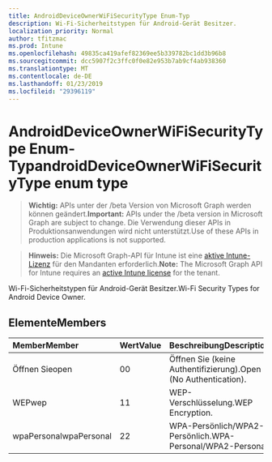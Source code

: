 ```yaml
---
title: AndroidDeviceOwnerWiFiSecurityType Enum-Typ
description: Wi-Fi-Sicherheitstypen für Android-Gerät Besitzer.
localization_priority: Normal
author: tfitzmac
ms.prod: Intune
ms.openlocfilehash: 49835ca419afef82369ee5b339782bc1dd3b96b8
ms.sourcegitcommit: dcc5907f2c3ffc0f0e82e953b7ab9cf4ab938360
ms.translationtype: MT
ms.contentlocale: de-DE
ms.lasthandoff: 01/23/2019
ms.locfileid: "29396119"
---
```

# <a name="androiddeviceownerwifisecuritytype-enum-type"></a><span data-ttu-id="5f9a1-103">AndroidDeviceOwnerWiFiSecurityType Enum-Typ</span><span class="sxs-lookup"><span data-stu-id="5f9a1-103">androidDeviceOwnerWiFiSecurityType enum type</span></span>

> <span data-ttu-id="5f9a1-104">**Wichtig:** APIs unter der /beta Version von Microsoft Graph werden können geändert.</span><span class="sxs-lookup"><span data-stu-id="5f9a1-104">**Important:** APIs under the /beta version in Microsoft Graph are subject to change.</span></span> <span data-ttu-id="5f9a1-105">Die Verwendung dieser APIs in Produktionsanwendungen wird nicht unterstützt.</span><span class="sxs-lookup"><span data-stu-id="5f9a1-105">Use of these APIs in production applications is not supported.</span></span>

> <span data-ttu-id="5f9a1-106">**Hinweis:** Die Microsoft Graph-API für Intune ist eine [aktive Intune-Lizenz](https://go.microsoft.com/fwlink/?linkid=839381) für den Mandanten erforderlich.</span><span class="sxs-lookup"><span data-stu-id="5f9a1-106">**Note:** The Microsoft Graph API for Intune requires an [active Intune license](https://go.microsoft.com/fwlink/?linkid=839381) for the tenant.</span></span>

<span data-ttu-id="5f9a1-107">Wi-Fi-Sicherheitstypen für Android-Gerät Besitzer.</span><span class="sxs-lookup"><span data-stu-id="5f9a1-107">Wi-Fi Security Types for Android Device Owner.</span></span>

## <a name="members"></a><span data-ttu-id="5f9a1-108">Elemente</span><span class="sxs-lookup"><span data-stu-id="5f9a1-108">Members</span></span>
|<span data-ttu-id="5f9a1-109">Member</span><span class="sxs-lookup"><span data-stu-id="5f9a1-109">Member</span></span>|<span data-ttu-id="5f9a1-110">Wert</span><span class="sxs-lookup"><span data-stu-id="5f9a1-110">Value</span></span>|<span data-ttu-id="5f9a1-111">Beschreibung</span><span class="sxs-lookup"><span data-stu-id="5f9a1-111">Description</span></span>|
|:---|:---|:---|
|<span data-ttu-id="5f9a1-112">Öffnen Sie</span><span class="sxs-lookup"><span data-stu-id="5f9a1-112">open</span></span>|<span data-ttu-id="5f9a1-113">0</span><span class="sxs-lookup"><span data-stu-id="5f9a1-113">0</span></span>|<span data-ttu-id="5f9a1-114">Öffnen Sie (keine Authentifizierung).</span><span class="sxs-lookup"><span data-stu-id="5f9a1-114">Open (No Authentication).</span></span>|
|<span data-ttu-id="5f9a1-115">WEP</span><span class="sxs-lookup"><span data-stu-id="5f9a1-115">wep</span></span>|<span data-ttu-id="5f9a1-116">1</span><span class="sxs-lookup"><span data-stu-id="5f9a1-116">1</span></span>|<span data-ttu-id="5f9a1-117">WEP-Verschlüsselung.</span><span class="sxs-lookup"><span data-stu-id="5f9a1-117">WEP Encryption.</span></span>|
|<span data-ttu-id="5f9a1-118">wpaPersonal</span><span class="sxs-lookup"><span data-stu-id="5f9a1-118">wpaPersonal</span></span>|<span data-ttu-id="5f9a1-119">2</span><span class="sxs-lookup"><span data-stu-id="5f9a1-119">2</span></span>|<span data-ttu-id="5f9a1-120">WPA-Persönlich/WPA2-Persönlich.</span><span class="sxs-lookup"><span data-stu-id="5f9a1-120">WPA-Personal/WPA2-Personal.</span></span>|




